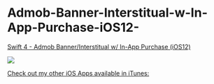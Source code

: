 # Admob-Banner-Interstitual-w-In-App-Purchase-iOS12-

<a href="https://youtu.be/D-KMy_PbjJI">Swift 4 - Admob Banner/Interstitual w/ In-App Purchase (iOS12)</a>

<img src="https://github.com/EmpireAppDesignz/Admob-Banner-Interstitual-w-In-App-Purchase-/blob/master/mq2.jpg"/>

<a href="http://www.empireappdesignz.com">Check out my other iOS Apps available in iTunes:</a>
